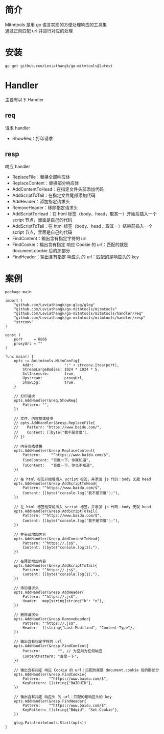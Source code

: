 # 简介

Mitmtools 是用 go 语言实现的方便处理响应的工具集  
通过正则匹配 url 并进行对应的处理

# 安装

```
go get github.com/Leviathangk/go-mitmtools@latest
```

# Handler

主要有以下 Handler

## req

请求 handler

- ShowReq：打印请求

## resp

响应 handler

- ReplaceFile：替换全部响应体
- ReplaceContent：替换部分响应体
- AddContentToHead：在指定文件头部添加代码
- AddScriptToTail：在指定文件尾部添加代码
- AddHeader：添加指定请求头
- RemoveHeader：移除指定请求头
- AddScriptToHead：在 html 标签（body、head，取其一）开始后插入一个 script 节点，里面是自己的代码
- AddScriptToTail：在 html 标签（body、head，取其一）结束前插入一个 script 节点，里面是自己的代码
- FindContent：输出含有指定字符的 url
- FindCookie：输出含有指定 响应 Cookie 的 url：匹配的就是 document.cookie 后的那部分
- FindHeader：输出含有指定 响应头 的 url：匹配的是响应头的 key

# 案例

```
package main

import (
	"github.com/Leviathangk/go-glog/glog"
	"github.com/Leviathangk/go-mitmtools/mitmtools"
	"github.com/Leviathangk/go-mitmtools/mitmtools/handler/req"
	"github.com/Leviathangk/go-mitmtools/mitmtools/handler/resp"
	"strconv"
)

const (
	port     = 8866
	proxyUrl = ""
)

func main() {
	opts := &mitmtools.MitmConfig{
		Addr:              ":" + strconv.Itoa(port),
		StreamLargeBodies: 1024 * 1024 * 5,
		SslInsecure:       true,
		Upstream:          proxyUrl,
		ShowLog:           true,
	}

	// 打印请求
	opts.AddHandler(&req.ShowReq{
		Pattern: "",
	})

	// 文件、内容整体替换
	// opts.AddHandler(&resp.ReplaceFile{
	// 	  Pattern: "https://www.baidu.com/",
	// 	  Content: []byte("我不是百度"),
	// })

	// 内容查找替换
	opts.AddHandler(&resp.ReplaceContent{
		Pattern:     "^https://www.baidu.com/$",
		FindContent: "百度一下，你就知道",
		ToContent:   "百度一下，你也不知道",
	})

	// 在 html 标签开始后插入 script 标签，并添加 js 代码：body 无就 head
	opts.AddHandler(&resp.AddScriptToHead{
		Pattern: "^https://www.baidu.com/$",
		Content: []byte("console.log('我不是百度');"),
	})

	// 在 html 标签结束前插入 script 标签，并添加 js 代码：body 无就 head
	opts.AddHandler(&resp.AddScriptToTail{
		Pattern: "^https://www.baidu.com/$",
		Content: []byte("console.log('我不是百度');"),
	})

	// 在头部增加内容
	opts.AddHandler(&resp.AddContentToHead{
		Pattern: "^https://.js$",
		Content: []byte("console.log(2);"),
	})

	// 在尾部增加内容
	opts.AddHandler(&resp.AddScriptToTail{
		Pattern: "^https://.js$",
		Content: []byte("console.log(1);"),
	})

	// 添加请求头
	opts.AddHandler(&resp.AddHeader{
		Pattern: "^https://.js$",
		Header:  map[string]string{"k": "v"},
	})

	// 删除请求头
	opts.AddHandler(&resp.RemoveHeader{
		Pattern: "^https://.js$",
		Header:  []string{"Last-Modified", "Content-Type"},
	})

	// 输出含有指定字符的 url
	opts.AddHandler(&resp.FindContent{
		Pattern:        "", // 为空则为任何响应
		ContentPattern: "百度一下",
	})

	// 输出含有指定 响应 Cookie 的 url：匹配的就是 document.cookie 后的那部分
	opts.AddHandler(&resp.FindCookie{
		Pattern:    "^https://www.baidu.com/$",
		KeyPattern: []string{"BAIDUID"},
	})

	// 输出含有指定 响应头 的 url：匹配的是响应头的 key
	opts.AddHandler(&resp.FindHeader{
		Pattern:    "^https://www.baidu.com/$",
		KeyPattern: []string{"Bdqid", "Set-Cookie"},
	})

	glog.Fatal(mitmtools.Start(opts))
}
```